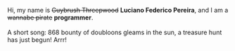 Hi, my name is ~~Guybrush Threepwood~~ **Luciano Federico Pereira**, and I am a ~~wannabe pirate~~ **programmer**.<br><br>A short song: 868 bounty of doubloons gleams in the sun, a treasure hunt has just begun! Arrr!
